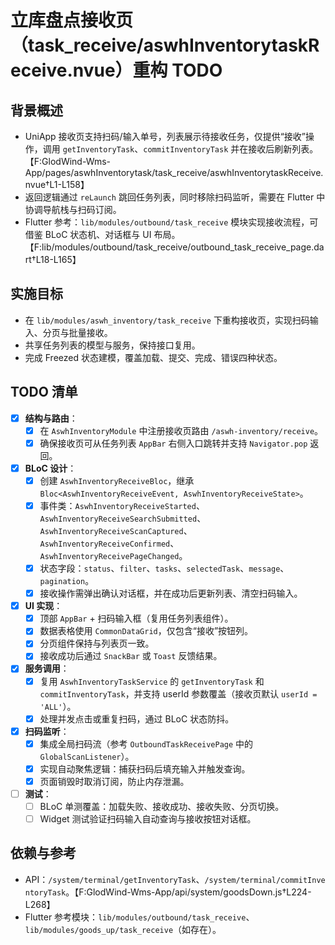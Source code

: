# 立库盘点接收页（task_receive/aswhInventorytaskReceive.nvue）重构 TODO

## 背景概述
- UniApp 接收页支持扫码/输入单号，列表展示待接收任务，仅提供“接收”操作，调用 `getInventoryTask`、`commitInventoryTask` 并在接收后刷新列表。【F:GlodWind-Wms-App/pages/aswhInventorytask/task_receive/aswhInventorytaskReceive.nvue†L1-L158】
- 返回逻辑通过 `reLaunch` 跳回任务列表，同时移除扫码监听，需要在 Flutter 中协调导航栈与扫码订阅。
- Flutter 参考：`lib/modules/outbound/task_receive` 模块实现接收流程，可借鉴 BLoC 状态机、对话框与 UI 布局。【F:lib/modules/outbound/task_receive/outbound_task_receive_page.dart†L18-L165】

## 实施目标
- 在 `lib/modules/aswh_inventory/task_receive` 下重构接收页，实现扫码输入、分页与批量接收。
- 共享任务列表的模型与服务，保持接口复用。
- 完成 Freezed 状态建模，覆盖加载、提交、完成、错误四种状态。

## TODO 清单
- [x] **结构与路由**：
  - [x] 在 `AswhInventoryModule` 中注册接收页路由 `/aswh-inventory/receive`。
  - [x] 确保接收页可从任务列表 `AppBar` 右侧入口跳转并支持 `Navigator.pop` 返回。
- [x] **BLoC 设计**：
  - [x] 创建 `AswhInventoryReceiveBloc`，继承 `Bloc<AswhInventoryReceiveEvent, AswhInventoryReceiveState>`。
  - [x] 事件类：`AswhInventoryReceiveStarted`、`AswhInventoryReceiveSearchSubmitted`、`AswhInventoryReceiveScanCaptured`、`AswhInventoryReceiveConfirmed`、`AswhInventoryReceivePageChanged`。
  - [x] 状态字段：`status`、`filter`、`tasks`、`selectedTask`、`message`、`pagination`。
  - [x] 接收操作需弹出确认对话框，并在成功后更新列表、清空扫码输入。
- [x] **UI 实现**：
  - [x] 顶部 `AppBar` + 扫码输入框（复用任务列表组件）。
  - [x] 数据表格使用 `CommonDataGrid`，仅包含“接收”按钮列。
  - [x] 分页组件保持与列表页一致。
  - [x] 接收成功后通过 `SnackBar` 或 `Toast` 反馈结果。
- [x] **服务调用**：
  - [x] 复用 `AswhInventoryTaskService` 的 `getInventoryTask` 和 `commitInventoryTask`，并支持 userId 参数覆盖（接收页默认 `userId = 'ALL'`）。
  - [x] 处理并发点击或重复扫码，通过 BLoC 状态防抖。
- [x] **扫码监听**：
  - [x] 集成全局扫码流（参考 `OutboundTaskReceivePage` 中的 `GlobalScanListener`）。
  - [x] 实现自动聚焦逻辑：捕获扫码后填充输入并触发查询。
  - [x] 页面销毁时取消订阅，防止内存泄漏。
- [ ] **测试**：
  - [ ] BLoC 单测覆盖：加载失败、接收成功、接收失败、分页切换。
  - [ ] Widget 测试验证扫码输入自动查询与接收按钮对话框。

## 依赖与参考
- API：`/system/terminal/getInventoryTask`、`/system/terminal/commitInventoryTask`。【F:GlodWind-Wms-App/api/system/goodsDown.js†L224-L268】
- Flutter 参考模块：`lib/modules/outbound/task_receive`、`lib/modules/goods_up/task_receive`（如存在）。
